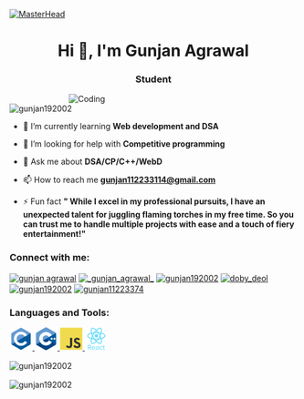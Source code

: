 [![MasterHead](https://developers.giphy.com/branch/master/static/api-512d36c09662682717108a38bbb5c57d.gif)](https://rishavchanda.io)
<h1 align="center">Hi 👋, I'm Gunjan Agrawal</h1>
<h3 align="center">Student</h3>
<img align="right" alt="Coding" width="400" src="https://cdn.dribbble.com/users/1162077/screenshots/3848914/programmer.gif">


<p align="left"> <img src="https://komarev.com/ghpvc/?username=gunjan192002&label=Profile%20views&color=0e75b6&style=flat" alt="gunjan192002" /> </p>


- 🌱 I’m currently learning **Web development and DSA**

- 🤝 I’m looking for help with **Competitive programming**

- 💬 Ask me about **DSA/CP/C++/WebD**

- 📫 How to reach me **gunjan112233114@gmail.com**

- ⚡ Fun fact **" While I excel in my professional pursuits, I have an unexpected talent for juggling flaming torches in my free time. So you can trust me to handle multiple projects with ease and a touch of fiery entertainment!"**

<h3 align="left">Connect with me:</h3>
<p align="left">
<a href="https://linkedin.com/in/gunjan agrawal" target="blank"><img align="center" src="https://raw.githubusercontent.com/rahuldkjain/github-profile-readme-generator/master/src/images/icons/Social/linked-in-alt.svg" alt="gunjan agrawal" height="30" width="40" /></a>
<a href="https://instagram.com/_gunjan_agrawal_" target="blank"><img align="center" src="https://raw.githubusercontent.com/rahuldkjain/github-profile-readme-generator/master/src/images/icons/Social/instagram.svg" alt="_gunjan_agrawal_" height="30" width="40" /></a>
<a href="https://www.codechef.com/users/gunjan192002" target="blank"><img align="center" src="https://cdn.jsdelivr.net/npm/simple-icons@3.1.0/icons/codechef.svg" alt="gunjan192002" height="30" width="40" /></a>
<a href="https://codeforces.com/profile/doby_deol" target="blank"><img align="center" src="https://raw.githubusercontent.com/rahuldkjain/github-profile-readme-generator/master/src/images/icons/Social/codeforces.svg" alt="doby_deol" height="30" width="40" /></a>
<a href="https://www.leetcode.com/gunjan192002" target="blank"><img align="center" src="https://raw.githubusercontent.com/rahuldkjain/github-profile-readme-generator/master/src/images/icons/Social/leet-code.svg" alt="gunjan192002" height="30" width="40" /></a>
<a href="https://auth.geeksforgeeks.org/user/gunjan11223374" target="blank"><img align="center" src="https://raw.githubusercontent.com/rahuldkjain/github-profile-readme-generator/master/src/images/icons/Social/geeks-for-geeks.svg" alt="gunjan11223374" height="30" width="40" /></a>
</p>

<h3 align="left">Languages and Tools:</h3>
<p align="left"> <a href="https://www.cprogramming.com/" target="_blank" rel="noreferrer"> <img src="https://raw.githubusercontent.com/devicons/devicon/master/icons/c/c-original.svg" alt="c" width="40" height="40"/> </a> <a href="https://www.w3schools.com/cpp/" target="_blank" rel="noreferrer"> <img src="https://raw.githubusercontent.com/devicons/devicon/master/icons/cplusplus/cplusplus-original.svg" alt="cplusplus" width="40" height="40"/> </a> <a href="https://developer.mozilla.org/en-US/docs/Web/JavaScript" target="_blank" rel="noreferrer"> <img src="https://raw.githubusercontent.com/devicons/devicon/master/icons/javascript/javascript-original.svg" alt="javascript" width="40" height="40"/> </a> <a href="https://reactjs.org/" target="_blank" rel="noreferrer"> <img src="https://raw.githubusercontent.com/devicons/devicon/master/icons/react/react-original-wordmark.svg" alt="react" width="40" height="40"/> </a> </p>

<p><img align="center" src="https://github-readme-stats.vercel.app/api/top-langs?username=gunjan192002&show_icons=true&locale=en&layout=compact" alt="gunjan192002" /></p>

<p><img align="center" src="https://github-readme-streak-stats.herokuapp.com/?user=gunjan192002&" alt="gunjan192002" /></p>
